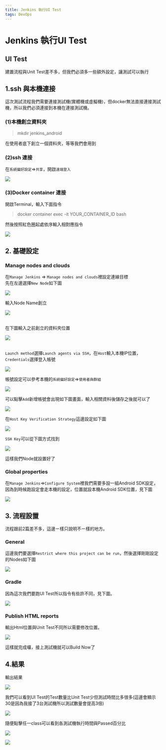 ```yaml
---
title: Jenkins 執行UI Test
tags: DevOps
---
```


# Jenkins 執行UI Test

## UI Test

建置流程與Unit Test差不多，但我們必須多一些額外設定，讓測試可以執行

## 1.ssh 與本機連接

這次測試流程我們需要連接測試機(實體機或虛擬機)，但docker無法直接連接測試機，所以我們必須連接到本機在連接測試機。

### (1)本機創立資料夾

> mkdir jenkins\_android

在使用者底下創立一個資料夾，等等我們會用到

### (2)ssh 連接

在`系統偏好設定`=>`共享`，開啟`遠端登入`

![](https://i.imgur.com/hkwMXHR.png)

### (3)Docker container 連接

開啟Terminal，輸入下面指令

> docker container exec -it YOUR\_CONTAINER\_ID bash

然後按照紅色圈起處依序輸入相對應指令

![](https://i.imgur.com/cUB2m3x.png)

## 2. 基礎設定

### Manage nodes and clouds

在`Manage Jenkins` => `Manage nodes and clouds`裡設定連線目標\
先在左邊選擇`New Node`如下圖

![](https://i.imgur.com/L7O6NPm.png)

輸入Node Name創立

![](https://i.imgur.com/8E689LZ.png)

\
在下圖輸入之前創立的資料夾位置

![](https://i.imgur.com/ImeuTeP.png)

\
`Launch method`選擇`Launch agents via SSH`，在`Host`輸入本機IP位置，`Credentials`選擇登入帳號

![](https://i.imgur.com/M0yAdkw.png)

帳號設定可以參考本機的`系統偏好設定`=>`使用者與群組`

![](https://i.imgur.com/IvD6Stu.png)

可以點擊`Add`新增帳號會出現如下圖畫面，輸入相關資料後儲存之後就可以了

![](https://i.imgur.com/8tkSaKP.png)

在`Host Key Verification Strategy`這邊設定如下圖

![](https://i.imgur.com/fk8IGJ5.png)

`SSH Key`可以從下圖方式找到

![](https://i.imgur.com/5uuKpBp.png)

這樣我們Node就設置好了

### Global properties

在`Manage Jenkins`=>`Configure System`裡我們需要多設一組Android SDK設定，因為到時候跑設定會走本機的設定，位置就設本機Android SDK位置，見下圖

![](https://i.imgur.com/naVbAFe.png)

## 3. 流程設置

流程跟前2篇差不多，這邊ㄧ樣只說明不ㄧ樣的地方。

### General

這邊我們要選擇`Restrict where this project can be run`，然後選擇剛剛設定的Nodes如下圖

![](https://i.imgur.com/T1ikmxf.png)

### Gradle

因為這次我們要跑UI Test所以指令有些許不同，見下圖。

![](https://i.imgur.com/cN4Nh9J.png)

### Publish HTML reports

輸出Html位置與Unit Test不同所以需要修改位置。

![](https://i.imgur.com/g8hmQyL.png)

這樣就完成囉，接上測試機就可以Build Now了

## 4.結果

輸出結果

![](https://i.imgur.com/93RGdV7.png)

我們可以看到UI Test的Test數量比Unit Test少但測試時間比多很多(這邊會顯示30是因為我接了3台測試機所以測試數量會提高3倍)

![](https://i.imgur.com/Wh80C5F.png)

隨便點擊任一class可以看到各測試機執行時間與Passed百分比

![](https://i.imgur.com/DOioUK9.png)

![](https://i.imgur.com/9BZSyHt.png)

